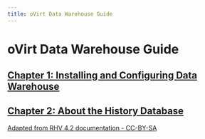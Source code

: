 ```yaml
---
title: oVirt Data Warehouse Guide
---
```


# oVirt Data Warehouse Guide

## [Chapter 1: Installing and Configuring Data Warehouse](../chap-History_and_Reports)

## [Chapter 2: About the History Database](../chap-About_History_Database_Reports_and_Dashboards)

[Adapted from RHV 4.2 documentation - CC-BY-SA](https://access.redhat.com/documentation/en-us/red_hat_virtualization/4.2/html/data_warehouse_guide/)
